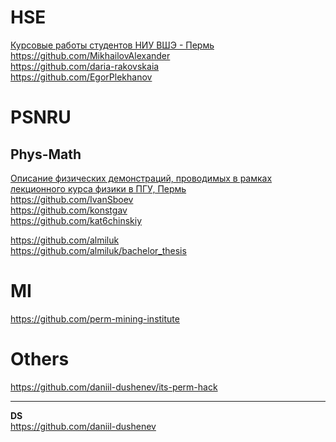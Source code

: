 # HSE
[Курсовые работы студентов НИУ ВШЭ - Пермь](https://github.com/HSE-Perm-projects-23-24)             
https://github.com/MikhailovAlexander               
https://github.com/daria-rakovskaia                
https://github.com/EgorPlekhanov

# PSNRU

## Phys-Math     
[Описание физических демонстраций, проводимых в рамках лекционного курса физики в ПГУ, Пермь](https://github.com/IvanSboev/demo.online.PSU)        
https://github.com/IvanSboev              
https://github.com/konstgav                    
https://github.com/kat6chinskiy          

https://github.com/almiluk            
https://github.com/almiluk/bachelor_thesis           

# MI            
https://github.com/perm-mining-institute             

# Others
https://github.com/daniil-dushenev/its-perm-hack

- - -
**DS**   
https://github.com/daniil-dushenev               
